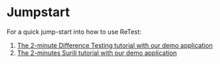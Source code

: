 Jumpstart
=========

For a quick jump-start into how to use ReTest:

1. [The 2-minute Difference Testing tutorial with our demo application](2-min-diff-testing-demo-tutorial.md)
1. [The 2-minutes Surili tutorial with our demo application](2-min-surili-demo-tutorial.md)